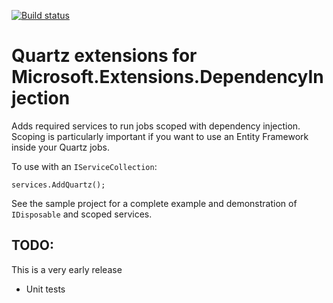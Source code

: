 [![Build status](https://ci.appveyor.com/api/projects/status/f4wx7j0npdtnq808?svg=true)](https://ci.appveyor.com/project/nizmow/quartz-dependencyinjection-microsoft)

# Quartz extensions for Microsoft.Extensions.DependencyInjection

Adds required services to run jobs scoped with dependency injection. Scoping is particularly important if you want to use an Entity Framework inside your Quartz jobs.

To use with an `IServiceCollection`:

```
services.AddQuartz();
```

See the sample project for a complete example and demonstration of `IDisposable` and scoped services.

## TODO:

This is a very early release

* Unit tests
